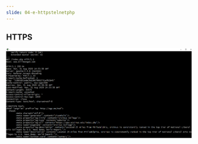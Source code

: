 ```yaml
---
slide: 04-e-httpstelnetphp
---
```


## HTTPS

![HTTP Request with Telnet](./images/telnet-https-php-request.png)
